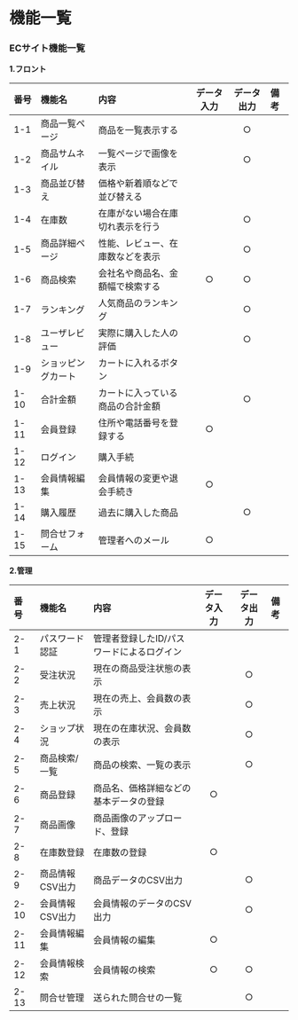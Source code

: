 # 機能一覧
### ECサイト機能一覧
**1.フロント**

|番号|機能名|内容|データ入力|データ出力|備考|
|:---|:---|:---|:---:|:---:|:---|
|1-1|商品一覧ページ|商品を一覧表示する||○||
|1-2|商品サムネイル|一覧ページで画像を表示||○||
|1-3|商品並び替え|価格や新着順などで並び替える||||
|1-4|在庫数|在庫がない場合在庫切れ表示を行う||○||
|1-5|商品詳細ページ|性能、レビュー、在庫数などを表示||○||
|1-6|商品検索|会社名や商品名、金額幅で検索する|○|○||
|1-7|ランキング|人気商品のランキング||○||
|1-8|ユーザレビュー|実際に購入した人の評価||○||
|1-9|ショッピングカート|カートに入れるボタン||||
|1-10|合計金額|カートに入っている商品の合計金額||○||
|1-11|会員登録|住所や電話番号を登録する|○|||
|1-12|ログイン|購入手続||||
|1-13|会員情報編集|会員情報の変更や退会手続き|○|||
|1-14|購入履歴|過去に購入した商品||○||
|1-15|問合せフォーム|管理者へのメール|○|||

**2.管理**

|番号|機能名|内容|データ入力|データ出力|備考|
|:---|:---|:---|:---:|:---:|:---|
|2-1|パスワード認証|管理者登録したID/パスワードによるログイン||||
|2-2|受注状況|現在の商品受注状態の表示||○||
|2-3|売上状況|現在の売上、会員数の表示||○||
|2-4|ショップ状況|現在の在庫状況、会員数の表示||○||
|2-5|商品検索/一覧|商品の検索、一覧の表示||○||
|2-6|商品登録|商品名、価格詳細などの基本データの登録|○|||
|2-7|商品画像|商品画像のアップロード、登録||||
|2-8|在庫数登録|在庫数の登録|○|||
|2-9|商品情報CSV出力|商品データのCSV出力||○||
|2-10|会員情報CSV出力|会員情報のデータのCSV出力||○||
|2-11|会員情報編集|会員情報の編集|○|||
|2-12|会員情報検索|会員情報の検索|○|○||
|2-13|問合せ管理|送られた問合せの一覧||○||
